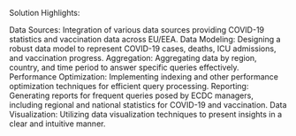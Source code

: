 Solution Highlights:

Data Sources: Integration of various data sources providing COVID-19 statistics and vaccination data across EU/EEA.
Data Modeling: Designing a robust data model to represent COVID-19 cases, deaths, ICU admissions, and vaccination progress.
Aggregation: Aggregating data by region, country, and time period to answer specific queries effectively.
Performance Optimization: Implementing indexing and other performance optimization techniques for efficient query processing.
Reporting: Generating reports for frequent queries posed by ECDC managers, including regional and national statistics for COVID-19 and vaccination.
Data Visualization: Utilizing data visualization techniques to present insights in a clear and intuitive manner.
